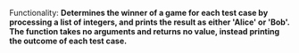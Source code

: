 Functionality: **Determines the winner of a game for each test case by processing a list of integers, and prints the result as either 'Alice' or 'Bob'. The function takes no arguments and returns no value, instead printing the outcome of each test case.**